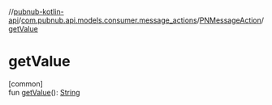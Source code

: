 //[pubnub-kotlin-api](../../../index.md)/[com.pubnub.api.models.consumer.message_actions](../index.md)/[PNMessageAction](index.md)/[getValue](get-value.md)

# getValue

[common]\
fun [getValue](get-value.md)(): [String](https://kotlinlang.org/api/latest/jvm/stdlib/kotlin/-string/index.html)
